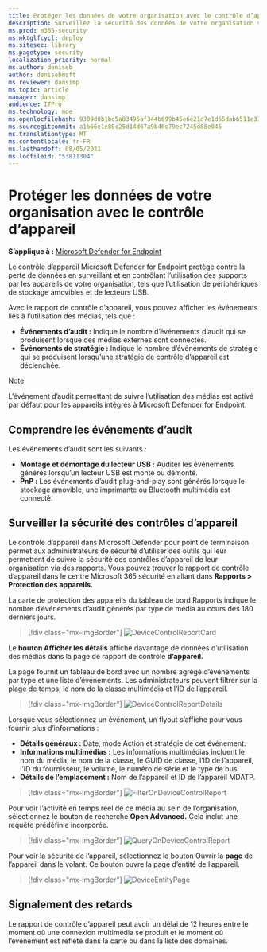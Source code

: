 ```yaml
---
title: Protéger les données de votre organisation avec le contrôle d’appareil
description: Surveillez la sécurité des données de votre organisation via des rapports de contrôle des appareils.
ms.prod: m365-security
ms.mktglfcycl: deploy
ms.sitesec: library
ms.pagetype: security
localization_priority: normal
ms.author: deniseb
author: denisebmsft
ms.reviewer: dansimp
ms.topic: article
manager: dansimp
audience: ITPro
ms.technology: mde
ms.openlocfilehash: 9309d0b1bc5a83495af344b699b45e6e21d7e1d65dab6511e31880ee11ec4bfb
ms.sourcegitcommit: a1b66e1e80c25d14d67a9b46c79ec7245d88e045
ms.translationtype: MT
ms.contentlocale: fr-FR
ms.lasthandoff: 08/05/2021
ms.locfileid: "53811304"
---
```

# <a name="protect-your-organizations-data-with-device-control"></a>Protéger les données de votre organisation avec le contrôle d’appareil

**S’applique à :** [Microsoft Defender for Endpoint](https://go.microsoft.com/fwlink/p/?linkid=2069559)

Le contrôle d’appareil Microsoft Defender for Endpoint protège contre la perte de données en surveillant et en contrôlant l’utilisation des supports par les appareils de votre organisation, tels que l’utilisation de périphériques de stockage amovibles et de lecteurs USB.

Avec le rapport de contrôle d’appareil, vous pouvez afficher les événements liés à l’utilisation des médias, tels que :

- **Événements d’audit :** Indique le nombre d’événements d’audit qui se produisent lorsque des médias externes sont connectés.
- **Événements de stratégie :** Indique le nombre d’événements de stratégie qui se produisent lorsqu’une stratégie de contrôle d’appareil est déclenchée.

> [!NOTE]
> L’événement d’audit permettant de suivre l’utilisation des médias est activé par défaut pour les appareils intégrés à Microsoft Defender for Endpoint.

## <a name="understanding-the-audit-events"></a>Comprendre les événements d’audit

Les événements d’audit sont les suivants :

- **Montage et démontage du lecteur USB :** Auditer les événements générés lorsqu’un lecteur USB est monté ou démonté.
- **PnP :** Les événements d’audit plug-and-play sont générés lorsque le stockage amovible, une imprimante ou Bluetooth multimédia est connecté.

## <a name="monitor-device-control-security"></a>Surveiller la sécurité des contrôles d’appareil

Le contrôle d’appareil dans Microsoft Defender pour point de terminaison permet aux administrateurs de sécurité d’utiliser des outils qui leur permettent de suivre la sécurité des contrôles d’appareil de leur organisation via des rapports. Vous pouvez trouver le rapport de contrôle d’appareil dans le centre Microsoft 365 sécurité en allant dans **Rapports > Protection des appareils.**

La carte de  protection des appareils du tableau de bord Rapports indique le nombre d’événements d’audit générés par type de média au cours des 180 derniers jours.

> [!div class="mx-imgBorder"]
> ![DeviceControlReportCard](images/devicecontrolcard.png)

Le **bouton Afficher les détails** affiche davantage de données d’utilisation des médias dans la page de rapport de contrôle **d’appareil.**

La page fournit un tableau de bord avec un nombre agrégé d’événements par type et une liste d’événements. Les administrateurs peuvent filtrer sur la plage de temps, le nom de la classe multimédia et l’ID de l’appareil.

> [!div class="mx-imgBorder"]
> ![DeviceControlReportDetails](images/Detaileddevicecontrolreport.png)

Lorsque vous sélectionnez un événement, un flyout s’affiche pour vous fournir plus d’informations :

- **Détails généraux :** Date, mode Action et stratégie de cet événement.
- **Informations multimédias :** Les informations multimédias incluent le nom du média, le nom de la classe, le GUID de classe, l’ID de l’appareil, l’ID du fournisseur, le volume, le numéro de série et le type de bus.
- **Détails de l’emplacement :** Nom de l’appareil et ID de l’appareil MDATP.

> [!div class="mx-imgBorder"]
> ![FilterOnDeviceControlReport](images/devicecontrolreportfilter.png)

Pour voir l’activité en temps réel de ce média au sein de l’organisation, sélectionnez le bouton de recherche **Open Advanced.** Cela inclut une requête prédéfinie incorporée.

> [!div class="mx-imgBorder"]
> ![QueryOnDeviceControlReport](images/Devicecontrolreportquery.png)

Pour voir la sécurité de l’appareil, sélectionnez le bouton Ouvrir la **page** de l’appareil dans le volant. Ce bouton ouvre la page d’entité de l’appareil.

> [!div class="mx-imgBorder"]
> ![DeviceEntityPage](images/Devicesecuritypage.png)

## <a name="reporting-delays"></a>Signalement des retards

Le rapport de contrôle d’appareil peut avoir un délai de 12 heures entre le moment où une connexion multimédia se produit et le moment où l’événement est reflété dans la carte ou dans la liste des domaines.
